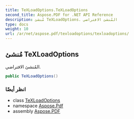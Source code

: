 ```yaml
---
title: TeXLoadOptions.TeXLoadOptions
second_title: Aspose.PDF for .NET API Reference
description: مُنشئ TeXLoadOptions. المُنشئ الافتراضي
type: docs
weight: 10
url: /ar/net/aspose.pdf/texloadoptions/texloadoptions/
---
```

## مُنشئ TeXLoadOptions

المُنشئ الافتراضي.

```csharp
public TeXLoadOptions()
```

### انظر أيضًا

* class [TeXLoadOptions](../)
* namespace [Aspose.Pdf](../../../aspose.pdf/)
* assembly [Aspose.PDF](../../../)